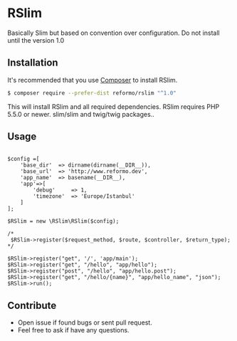 # RSlim

Basically Slim but based on convention over configuration. Do not install until the version 1.0



## Installation

It's recommended that you use [Composer](https://getcomposer.org/) to install RSlim.

```bash
$ composer require --prefer-dist reformo/rslim "^1.0"
```

This will install RSlim and all required dependencies. RSlim requires PHP 5.5.0 or newer. slim/slim and twig/twig packages..

## Usage
```

$config =[
    'base_dir'  => dirname(dirname(__DIR__)),
    'base_url'  => 'http://www.reformo.dev',
    'app_name'  => basename(__DIR__),
    'app'=>[
        'debug'     => 1,
        'timezone'  => 'Europe/Istanbul'
    ]
];

$RSlim = new \RSlim\RSlim($config);

/*
 $RSlim->register($request_method, $route, $controller, $return_type);
*/

$RSlim->register("get", '/', 'app/main');
$RSlim->register("get", "/hello", "app/hello");
$RSlim->register("post", "/hello", "app/hello.post");
$RSlim->register("get", "/hello/{name}", "app/hello_name", "json");
$RSlim->run();

```

## Contribute
* Open issue if found bugs or sent pull request.
* Feel free to ask if have any questions.

